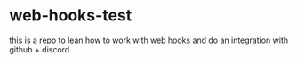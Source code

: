 # web-hooks-test
this is a repo to lean how to work with web hooks and do an integration with github + discord
